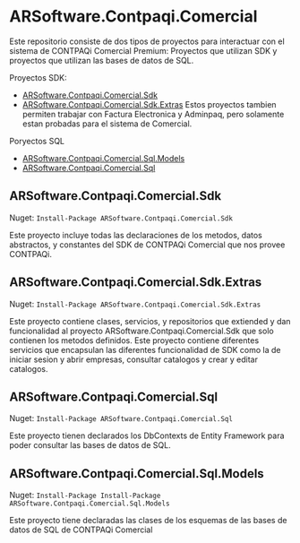 # ARSoftware.Contpaqi.Comercial

Este repositorio consiste de dos tipos de proyectos para interactuar con el sistema de CONTPAQi Comercial Premium: Proyectos que utilizan SDK y proyectos que utilizan las bases de datos de SQL.

Proyectos SDK:
- [ARSoftware.Contpaqi.Comercial.Sdk](https://github.com/AndresRamos/ARSoftware.Contpaqi.Comercial/tree/master/src/ARSoftware.Contpaqi.Comercial.Sdk)
- [ARSoftware.Contpaqi.Comercial.Sdk.Extras](https://github.com/AndresRamos/ARSoftware.Contpaqi.Comercial/tree/master/src//ARSoftware.Contpaqi.Comercial.Sdk.Extras)
Estos proyectos tambien permiten trabajar con Factura Electronica y Adminpaq, pero solamente estan probadas para el sistema de Comercial.

Poryectos SQL
- [ARSoftware.Contpaqi.Comercial.Sql.Models](https://github.com/AndresRamos/ARSoftware.Contpaqi.Comercial/tree/src//master/ARSoftware.Contpaqi.Comercial.Sql.Models)
- [ARSoftware.Contpaqi.Comercial.Sql](https://github.com/AndresRamos/ARSoftware.Contpaqi.Comercial/tree/master/src//ARSoftware.Contpaqi.Comercial.Sql)

## ARSoftware.Contpaqi.Comercial.Sdk
Nuget: ```Install-Package ARSoftware.Contpaqi.Comercial.Sdk```

Este proyecto incluye todas las declaraciones de los metodos, datos abstractos, y constantes del SDK de CONTPAQi Comercial que nos provee CONTPAQi.

## ARSoftware.Contpaqi.Comercial.Sdk.Extras
Nuget: ```Install-Package ARSoftware.Contpaqi.Comercial.Sdk.Extras```

Este proyecto contiene clases, servicios, y repositorios que extiended y dan funcionalidad al proyecto ARSoftware.Contpaqi.Comercial.Sdk que solo contienen los metodos definidos.
Este proyecto contiene diferentes servicios que encapsulan las diferentes funcionalidad de SDK como la de iniciar sesion y abrir empresas, consultar catalogos y crear y editar catalogos.

## ARSoftware.Contpaqi.Comercial.Sql
Nuget: ```Install-Package ARSoftware.Contpaqi.Comercial.Sql```

Este proyecto tienen declarados los DbContexts de Entity Framework para poder consultar las bases de datos de SQL. 

## ARSoftware.Contpaqi.Comercial.Sql.Models
Nuget: ```Install-Package Install-Package ARSoftware.Contpaqi.Comercial.Sql.Models```

Este proyecto tiene declaradas las clases de los esquemas de las bases de datos de SQL de CONTPAQi Comercial
